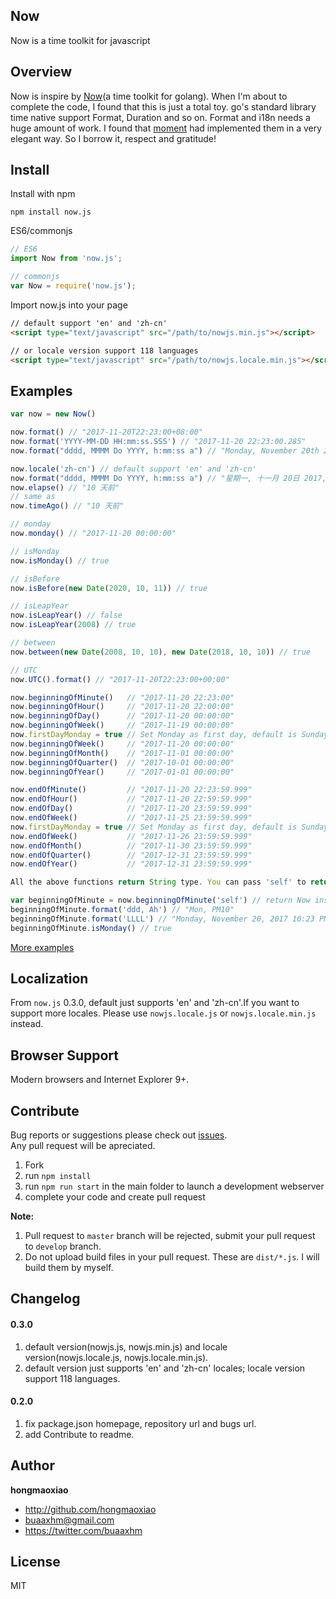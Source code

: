 ## Now

Now is a time toolkit for javascript

## Overview

Now is inspire by [Now](https://github.com/jinzhu/now)(a time toolkit for golang). When I'm about to complete the code, I found that this is just a total toy. go's standard library time native support Format, Duration and so on. Format and i18n needs a huge amount of work. I found that [moment](https://github.com/moment/moment) had implemented them in a very elegant way. So I borrow it, respect and gratitude!
## Install

Install with npm

```
npm install now.js
```

ES6/commonjs
```javascript
// ES6
import Now from 'now.js';

// commonjs
var Now = require('now.js');
```

Import now.js into your page

```html
// default support 'en' and 'zh-cn'
<script type="text/javascript" src="/path/to/nowjs.min.js"></script>

// or locale version support 118 languages
<script type="text/javascript" src="/path/to/nowjs.locale.min.js"></script>
```

## Examples
```javascript
var now = new Now()

now.format() // "2017-11-20T22:23:00+08:00"
now.format('YYYY-MM-DD HH:mm:ss.SSS') // "2017-11-20 22:23:00.285"
now.format("dddd, MMMM Do YYYY, h:mm:ss a") // "Monday, November 20th 2017, 10:23:00 pm"

now.locale('zh-cn') // default support 'en' and 'zh-cn'
now.format("dddd, MMMM Do YYYY, h:mm:ss a") // "星期一, 十一月 20日 2017, 10:23:00 晚上"
now.elapse() // "10 天前"
// same as
now.timeAgo() // "10 天前"

// monday
now.monday() // "2017-11-20 00:00:00"

// isMonday
now.isMonday() // true

// isBefore
now.isBefore(new Date(2020, 10, 11)) // true

// isLeapYear
now.isLeapYear() // false
now.isLeapYear(2008) // true

// between
now.between(new Date(2008, 10, 10), new Date(2018, 10, 10)) // true

// UTC
now.UTC().format() // "2017-11-20T22:23:00+00:00"

now.beginningOfMinute()   // "2017-11-20 22:23:00"
now.beginningOfHour()     // "2017-11-20 22:00:00"
now.beginningOfDay()      // "2017-11-20 00:00:00"
now.beginningOfWeek()     // "2017-11-19 00:00:00"
now.firstDayMonday = true // Set Monday as first day, default is Sunday
now.beginningOfWeek()     // "2017-11-20 00:00:00"
now.beginningOfMonth()    // "2017-11-01 00:00:00"
now.beginningOfQuarter()  // "2017-10-01 00:00:00"
now.beginningOfYear()     // "2017-01-01 00:00:00"

now.endOfMinute()         // "2017-11-20 22:23:59.999"
now.endOfHour()           // "2017-11-20 22:59:59.999"
now.endOfDay()            // "2017-11-20 23:59:59.999"
now.endOfWeek()           // "2017-11-25 23:59:59.999"
now.firstDayMonday = true // Set Monday as first day, default is Sunday
now.endOfWeek()           // "2017-11-26 23:59:59.999"
now.endOfMonth()          // "2017-11-30 23:59:59.999"
now.endOfQuarter()        // "2017-12-31 23:59:59.999"
now.endOfYear()           // "2017-12-31 23:59:59.999"

All the above functions return String type. You can pass 'self' to return Now instance:

var beginningOfMinute = now.beginningOfMinute('self') // return Now instance
beginningOfMinute.format('ddd, Ah') // "Mon, PM10"
beginningOfMinute.format('LLLL') // "Monday, November 20, 2017 10:23 PM"
beginningOfMinute.isMonday() // true

```

[More examples](https://github.com/hongmaoxiao/now/blob/master/example)

## Localization
From `now.js` 0.3.0, default just supports 'en' and 'zh-cn'.If you want to support more locales. Please use `nowjs.locale.js` or `nowjs.locale.min.js` instead.

## Browser Support

Modern browsers and Internet Explorer 9+.

## Contribute
Bug reports or suggestions please check out [issues](https://github.com/hongmaoxiao/now/issues).<br>
Any pull request will be apreciated.

1. Fork
2. run `npm install`
3. run `npm run start` in the main folder to launch a development webserver
4. complete your code and create pull request

**Note:**

1. Pull request to `master` branch will be rejected, submit your pull request to `develop` branch.
2. Do not upload build files in your pull request. These are `dist/*.js`. I will build them by myself.

## Changelog

#### 0.3.0
1. default version(nowjs.js, nowjs.min.js) and locale version(nowjs.locale.js, nowjs.locale.min.js).
2. default version just supports 'en' and 'zh-cn' locales; locale version support 118 languages.

#### 0.2.0
1. fix package.json homepage, repository url and bugs url.
2. add Contribute to readme.

## Author

**hongmaoxiao**

* <http://github.com/hongmaoxiao>
* <buaaxhm@gmail.com>
* <https://twitter.com/buaaxhm>

## License

MIT
